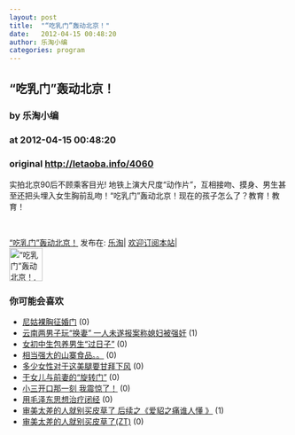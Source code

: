 ```yaml
---
layout: post
title:  "“吃乳门”轰动北京！"
date:   2012-04-15 00:48:20
author: 乐淘小编
categories: program
---
```


## “吃乳门”轰动北京！
### by 乐淘小编
### at 2012-04-15 00:48:20
### original <http://letaoba.info/4060>

<p>实拍北京90后不顾乘客目光! 地铁上演大尺度“动作片”，互相接吻、摸身、男生甚至还把头埋入女生胸前乱吻！“吃乳门”轰动北京！现在的孩子怎么了？教育！教育！</p>
<p></p>
<div></div>
<p> </p>
<p><a href="http://letaoba.info/4060">“吃乳门”轰动北京！</a> 发布在: <a href="http://letaoba.info">乐淘</a>| <a href="http://letaoba.info/feed">欢迎订阅本站</a>|
<br>
<a href="http://www.taobao.com/go/chn/tbk_channel/jkwt.php?pid=mm_14340546_2405588_9605426&amp;eventid=102405"><img src="http://images.letaoba.info//2012/02/QQ%E6%88%AA%E5%9B%BE20120209103325-e1329061108901.png" alt="“吃乳门”轰动北京！,乐淘,letao" title="“吃乳门”轰动北京！|来自乐淘" height="60px"></a></p>
<h3>你可能会喜欢</h3><ul><li><a href="http://letaoba.info/4051" title="尼姑裸胸征婚门 (2012 年 4 月 14 日)">尼姑裸胸征婚门</a> (0)</li><li><a href="http://letaoba.info/3996" title="云南两男子玩“换妻” 一人未遂报案称媳妇被强奸 (2012 年 4 月 11 日)">云南两男子玩“换妻” 一人未遂报案称媳妇被强奸</a> (1)</li><li><a href="http://letaoba.info/3843" title="女初中生包养男生“过日子” (2012 年 4 月 4 日)">女初中生包养男生“过日子”</a> (0)</li><li><a href="http://letaoba.info/3568" title="相当强大的山寨食品。。 (2012 年 3 月 25 日)">相当强大的山寨食品。。</a> (0)</li><li><a href="http://letaoba.info/3429" title="多少女性对于这美腿要甘拜下风 (2012 年 3 月 22 日)">多少女性对于这美腿要甘拜下风</a> (0)</li><li><a href="http://letaoba.info/3427" title="干女儿与前妻的“旋转门” (2012 年 3 月 21 日)">干女儿与前妻的“旋转门”</a> (0)</li><li><a href="http://letaoba.info/3326" title="小三开口那一刻 我震惊了！ (2012 年 3 月 17 日)">小三开口那一刻 我震惊了！</a> (0)</li><li><a href="http://letaoba.info/2945" title="用毛泽东思想治疗闭经 (2012 年 2 月 28 日)">用毛泽东思想治疗闭经</a> (0)</li><li><a href="http://letaoba.info/2647" title="审美太差的人就别买皮草了 后续之《爱貂之痛谁人懂 》 (2012 年 2 月 18 日)">审美太差的人就别买皮草了 后续之《爱貂之痛谁人懂 》</a> (1)</li><li><a href="http://letaoba.info/2645" title="审美太差的人就别买皮草了(ZT) (2012 年 2 月 18 日)">审美太差的人就别买皮草了(ZT)</a> (0)</li></ul><img src="http://feeds.feedburner.com/~r/blogspot/CRBRG/~4/XjSaqDgUuI4" height="1" width="1">